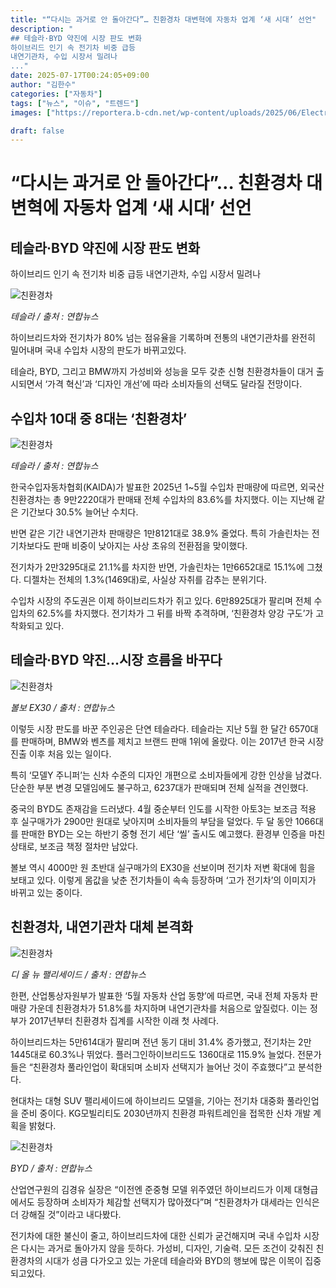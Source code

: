 ```yaml
---
title: "“다시는 과거로 안 돌아간다”… 친환경차 대변혁에 자동차 업계 ‘새 시대’ 선언"
description: "
## 테슬라·BYD 약진에 시장 판도 변화
하이브리드 인기 속 전기차 비중 급등
내연기관차, 수입 시장서 밀려나
..."
date: 2025-07-17T00:24:05+09:00
author: "김한수"
categories: ["자동차"]
tags: ["뉴스", "이슈", "트렌드"]
images: ["https://reportera.b-cdn.net/wp-content/uploads/2025/06/Electric-car-hybrid-sales-rise-1024x576.jpg"]

draft: false
---
```


# “다시는 과거로 안 돌아간다”… 친환경차 대변혁에 자동차 업계 ‘새 시대’ 선언


## 테슬라·BYD 약진에 시장 판도 변화
하이브리드 인기 속 전기차 비중 급등
내연기관차, 수입 시장서 밀려나


![친환경차](https://reportera.b-cdn.net/wp-content/uploads/2025/06/Electric-car-hybrid-sales-rise-1024x576.jpg)

*테슬라 / 출처 : 연합뉴스*

하이브리드차와 전기차가 80% 넘는 점유율을 기록하며 전통의 내연기관차를 완전히 밀어내며 국내 수입차 시장의 판도가 바뀌고있다.

테슬라, BYD, 그리고 BMW까지 가성비와 성능을 모두 갖춘 신형 친환경차들이 대거 출시되면서 ‘가격 혁신’과 ‘디자인 개선’에 따라 소비자들의 선택도 달라질 전망이다.


## 수입차 10대 중 8대는 ‘친환경차’


![친환경차](https://reportera.b-cdn.net/wp-content/uploads/2025/06/Electric-car-hybrid-sales-rise-1-1024x576.jpg)

*테슬라 / 출처 : 연합뉴스*

한국수입자동차협회(KAIDA)가 발표한 2025년 1~5월 수입차 판매량에 따르면, 외국산 친환경차는 총 9만2220대가 판매돼 전체 수입차의 83.6%를 차지했다. 이는 지난해 같은 기간보다 30.5% 늘어난 수치다.

반면 같은 기간 내연기관차 판매량은 1만8121대로 38.9% 줄었다. 특히 가솔린차는 전기차보다도 판매 비중이 낮아지는 사상 초유의 전환점을 맞이했다.

전기차가 2만3295대로 21.1%를 차지한 반면, 가솔린차는 1만6652대로 15.1%에 그쳤다. 디젤차는 전체의 1.3%(1469대)로, 사실상 자취를 감추는 분위기다.

수입차 시장의 주도권은 이제 하이브리드차가 쥐고 있다. 6만8925대가 팔리며 전체 수입차의 62.5%를 차지했다. 전기차가 그 뒤를 바짝 추격하며, ‘친환경차 양강 구도’가 고착화되고 있다.


## 테슬라·BYD 약진…시장 흐름을 바꾸다


![친환경차](https://reportera.b-cdn.net/wp-content/uploads/2025/06/Electric-car-hybrid-sales-rise-2-1024x576.jpg)

*볼보 EX30 / 출처 : 연합뉴스*

이렇듯 시장 판도를 바꾼 주인공은 단연 테슬라다. 테슬라는 지난 5월 한 달간 6570대를 판매하며, BMW와 벤츠를 제치고 브랜드 판매 1위에 올랐다. 이는 2017년 한국 시장 진출 이후 처음 있는 일이다.

특히 ‘모델Y 주니퍼’는 신차 수준의 디자인 개편으로 소비자들에게 강한 인상을 남겼다. 단순한 부분 변경 모델임에도 불구하고, 6237대가 판매되며 전체 실적을 견인했다.

중국의 BYD도 존재감을 드러냈다. 4월 중순부터 인도를 시작한 아토3는 보조금 적용 후 실구매가가 2900만 원대로 낮아지며 소비자들의 부담을 덜었다. 두 달 동안 1066대를 판매한 BYD는 오는 하반기 중형 전기 세단 ‘씰’ 출시도 예고했다. 환경부 인증을 마친 상태로, 보조금 책정 절차만 남았다.

볼보 역시 4000만 원 초반대 실구매가의 EX30을 선보이며 전기차 저변 확대에 힘을 보태고 있다. 이렇게 몸값을 낮춘 전기차들이 속속 등장하며 ‘고가 전기차’의 이미지가 바뀌고 있는 중이다.


## 친환경차, 내연기관차 대체 본격화


![친환경차](https://reportera.b-cdn.net/wp-content/uploads/2025/06/Electric-car-hybrid-sales-rise-4-1024x576.jpg)

*디 올 뉴 팰리세이드 / 출처 : 연합뉴스*

한편, 산업통상자원부가 발표한 ‘5월 자동차 산업 동향’에 따르면, 국내 전체 자동차 판매량 가운데 친환경차가 51.8%를 차지하며 내연기관차를 처음으로 앞질렀다. 이는 정부가 2017년부터 친환경차 집계를 시작한 이래 첫 사례다.

하이브리드차는 5만614대가 팔리며 전년 동기 대비 31.4% 증가했고, 전기차는 2만1445대로 60.3%나 뛰었다. 플러그인하이브리드도 1360대로 115.9% 늘었다. 전문가들은 “친환경차 풀라인업이 확대되며 소비자 선택지가 늘어난 것이 주효했다”고 분석한다.

현대차는 대형 SUV 팰리세이드에 하이브리드 모델을, 기아는 전기차 대중화 풀라인업을 준비 중이다. KG모빌리티도 2030년까지 친환경 파워트레인을 접목한 신차 개발 계획을 밝혔다.

![친환경차](https://reportera.b-cdn.net/wp-content/uploads/2025/06/Electric-car-hybrid-sales-rise-5-1024x576.jpg)

*BYD / 출처 : 연합뉴스*

산업연구원의 김경유 실장은 “이전엔 준중형 모델 위주였던 하이브리드가 이제 대형급에서도 등장하며 소비자가 체감할 선택지가 많아졌다”며 “친환경차가 대세라는 인식은 더 강해질 것”이라고 내다봤다.

전기차에 대한 불신이 줄고, 하이브리드차에 대한 신뢰가 굳건해지며 국내 수입차 시장은 다시는 과거로 돌아가지 않을 듯하다. 가성비, 디자인, 기술력. 모든 조건이 갖춰진 친환경차의 시대가 성큼 다가오고 있는 가운데 테슬라와 BYD의 행보에 많은 이목이 집중되고있다.
